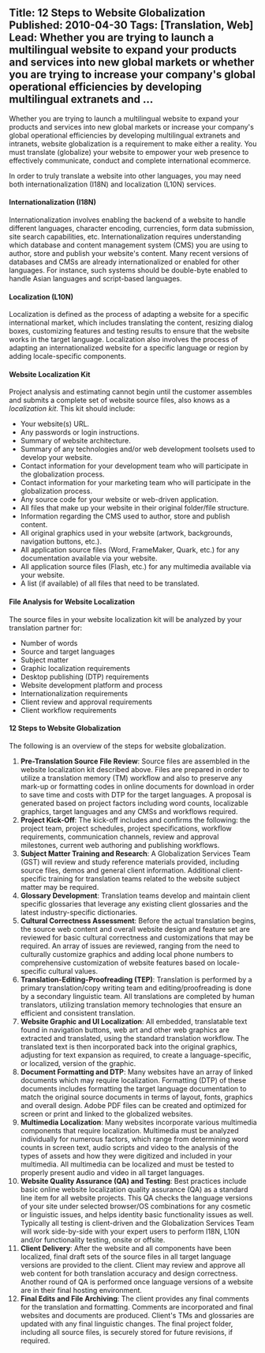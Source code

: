 Title: 12 Steps to Website Globalization
Published: 2010-04-30
Tags: [Translation, Web]
Lead: Whether you are trying to launch a multilingual website to expand your products and services into new global markets or whether you are trying to increase your company's global operational efficiencies by developing multilingual extranets and …
---
Whether you are trying to launch a multilingual website to expand your products and services into new global markets or increase your company's global operational efficiencies by developing multilingual extranets and intranets, website globalization is a requirement to make either a reality. You must translate (globalize) your website to empower your web presence to effectively communicate, conduct and complete international ecommerce.

In order to truly translate a website into other languages, you may need both internationalization (I18N) and localization (L10N) services.

#### Internationalization (I18N)

Internationalization involves enabling the backend of a website to handle different languages, character encoding, currencies, form data submission, site search capabilities, etc. Internationalization requires understanding which database and content management system (CMS) you are using to author, store and publish your website's content. Many recent versions of databases and CMSs are already internationalized or enabled for other languages. For instance, such systems should be double-byte enabled to handle Asian languages and script-based languages.

#### Localization (L10N)

Localization is defined as the process of adapting a website for a specific international market, which includes translating the content, resizing dialog boxes, customizing features and testing results to ensure that the website works in the target language. Localization also involves the process of adapting an internationalized website for a specific language or region by adding locale-specific components.

#### Website Localization Kit

Project analysis and estimating cannot begin until the customer assembles and submits a complete set of website source files, also knows as a *localization kit*. This kit should include:

* Your website(s) URL.
* Any passwords or login instructions.
* Summary of website architecture.
* Summary of any technologies and/or web development toolsets used to develop your website.
* Contact information for your development team who will participate in the globalization process.
* Contact information for your marketing team who will participate in the globalization process.
* Any source code for your website or web-driven application.
* All files that make up your website in their original folder/file structure.
* Information regarding the CMS used to author, store and publish content.
* All original graphics used in your website (artwork, backgrounds, navigation buttons, etc.).
* All application source files (Word, FrameMaker, Quark, etc.) for any documentation available via your website.
* All application source files (Flash, etc.) for any multimedia available via your website.
* A list (if available) of all files that need to be translated.

#### File Analysis for Website Localization

The source files in your website localization kit will be analyzed by your translation partner for:

* Number of words
* Source and target languages
* Subject matter
* Graphic localization requirements
* Desktop publishing (DTP) requirements
* Website development platform and process
* Internationalization requirements
* Client review and approval requirements
* Client workflow requirements

#### 12 Steps to Website Globalization

The following is an overview of the steps for website globalization.

1. **Pre-Translation Source File Review**: Source files are assembled in the website localization kit described above. Files are prepared in order to utilize a translation memory (TM) workflow and also to preserve any mark-up or formatting codes in online documents for download in order to save time and costs with DTP for the target languages. A proposal is generated based on project factors including word counts, localizable graphics, target languages and any CMSs and workflows required.
2. **Project Kick-Off**: The kick-off includes and confirms the following: the project team, project schedules, project specifications, workflow requirements, communication channels, review and approval milestones, current web authoring and publishing workflows.
3. **Subject Matter Training and Research**: A Globalization Services Team (GST) will review and study reference materials provided, including source files, demos and general client information. Additional client-specific training for translation teams related to the website subject matter may be required.
4. **Glossary Development**: Translation teams develop and maintain client specific glossaries that leverage any existing client glossaries and the latest industry-specific dictionaries.
5. **Cultural Correctness Assessment**: Before the actual translation begins, the source web content and overall website design and feature set are reviewed for basic cultural correctness and customizations that may be required. An array of issues are reviewed, ranging from the need to culturally customize graphics and adding local phone numbers to comprehensive customization of website features based on locale-specific cultural values.
6. **Translation-Editing-Proofreading (TEP)**: Translation is performed by a primary translation/copy writing team and editing/proofreading is done by a secondary linguistic team. All translations are completed by human translators, utilizing translation memory technologies that ensure an efficient and consistent translation.
7. **Website Graphic and UI Localization**: All embedded, translatable text found in navigation buttons, web art and other web graphics are extracted and translated, using the standard translation workflow. The translated text is then incorporated back into the original graphics, adjusting for text expansion as required, to create a language-specific, or localized, version of the graphic.
8. **Document Formatting and DTP**: Many websites have an array of linked documents which may require localization. Formatting (DTP) of these documents includes formatting the target language documentation to match the original source documents in terms of layout, fonts, graphics and overall design. Adobe PDF files can be created and optimized for screen or print and linked to the globalized websites.
9. **Multimedia Localization**: Many websites incorporate various multimedia components that require localization. Multimedia must be analyzed individually for numerous factors, which range from determining word counts in screen text, audio scripts and video to the analysis of the types of assets and how they were digitized and included in your multimedia. All multimedia can be localized and must be tested to properly present audio and video in all target languages.
10. **Website Quality Assurance (QA) and Testing**: Best practices include basic online website localization quality assurance (QA) as a standard line item for all website projects. This QA checks the language versions of your site under selected browser/OS combinations for any cosmetic or linguistic issues, and helps identity basic functionality issues as well. Typically all testing is client-driven and the Globalization Services Team will work side-by-side with your expert users to perform I18N, L10N and/or functionality testing, onsite or offsite.
11. **Client Delivery**: After the website and all components have been localized, final draft sets of the source files in all target language versions are provided to the client. Client may review and approve all web content for both translation accuracy and design correctness. Another round of QA is performed once language versions of a website are in their final hosting environment.
12. **Final Edits and File Archiving**: The client provides any final comments for the translation and formatting. Comments are incorporated and final websites and documents are produced. Client's TMs and glossaries are updated with any final linguistic changes. The final project folder, including all source files, is securely stored for future revisions, if required.
